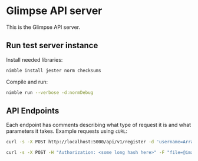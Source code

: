 # Glimpse API server

This is the Glimpse API server.

## Run test server instance

Install needed libraries:

```sh
nimble install jester norm checksums
```

Compile and run:

```sh
nimble run --verbose -d:normDebug
```

## API Endpoints

Each endpoint has comments describing what type of request it is and what parameters it takes.
Example requests using `cURL`:

```sh
curl -s -X POST http://localhost:5000/api/v1/register -d 'username=Array' -d 'password=i8Vl8XZaVRiZFsZ'
```

```sh
curl -s -X POST -H "Authorization: <some long hash here>" -F "file=@image.png" http://localhost:5000/api/v1/upload
```
